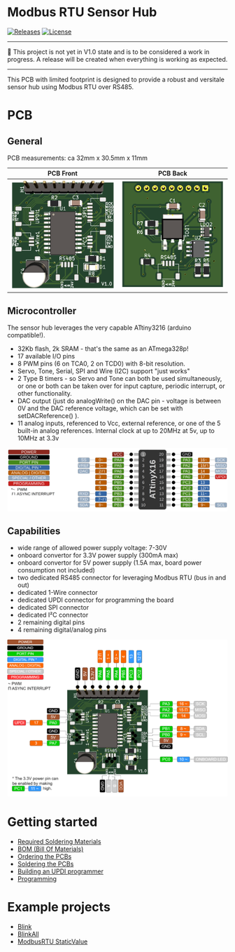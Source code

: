 # Modbus RTU Sensor Hub
<a href="https://github.com/MichielVanwelsenaere/HomeAutomation.ModbusRtuSensorHub/releases" rel="nofollow"><img src="https://img.shields.io/github/release/MichielVanwelsenaere/HomeAutomation.ModbusRtuSensorHub.svg" alt="Releases"></a>
<a href="./LICENSE" rel="nofollow"><img src="https://img.shields.io/github/license/MichielVanwelsenaere/HomeAutomation.ModbusRtuSensorHub.svg" alt="License"></a>

----------------------------

:rotating_light: This project is not yet in V1.0 state and is to be considered a work in progress. A release will be created when everything is working as expected.

----------------------------

This PCB with limited footprint is designed to provide a robust and versitale sensor hub using Modbus RTU over RS485. 

# PCB

## General
PCB measurements: ca 32mm x 30.5mm x 11mm

PCB Front                   | PCB Back
:--------------------------:|:-------------------------:
![PCB Front](./docs/_img/PCB_3D_Front.png)  |  ![PCB Back](./docs/_img/PCB_3D_Back.png)

## Microcontroller
The sensor hub leverages the very capable ATtiny3216 (arduino compatible!).

- 32Kb flash, 2k SRAM - that's the same as an ATmega328p!
- 17 available I/O pins
- 8 PWM pins (6 on TCA0, 2 on TCD0) with 8-bit resolution.
- Servo, Tone, Serial, SPI and Wire (I2C) support "just works"
- 2 Type B timers - so Servo and Tone can both be used simultaneously, or one or both can be taken over for input capture, periodic interrupt, or other functionality.
- DAC output (just do analogWrite() on the DAC pin - voltage is between 0V and the DAC reference voltage, which can be set with setDACReference() ).
- 11 analog inputs, referenced to Vcc, external reference, or one of the 5 built-in analog references.
Internal clock at up to 20MHz at 5v, up to 10MHz at 3.3v

![Microcontroller Pinout](./docs/_img/Microcontroller_Pinout.png)

## Capabilities 

- wide range of allowed power supply voltage: 7-30V
- onboard convertor for 3.3V power supply (300mA max)
- onboard convertor for 5V power supply (1.5A max, board power consumption not included)
- two dedicated RS485 connector for leveraging Modbus RTU (bus in and out)
- dedicated 1-Wire connector
- dedicated UPDI connector for programming the board
- dedicated SPI connector
- dedicated I²C connector
- 2 remaining digital pins
- 4 remaining digital/analog pins

![FeatherDiagram](./docs/_img/FeatherDiagram.png)

# Getting started

- [Required Soldering Materials](./docs/Required-Soldering-Materials.md)
- [BOM (Bill Of Materials)](./docs/BOM.md)
- [Ordering the PCBs](./docs/Ordering-the-PCBs.md)
- [Soldering the PCBs](./docs/Soldering-the-PCBs.md)
- [Building an UPDI programmer](https://www.electronics-lab.com/project/getting-started-with-the-new-attiny-chips-programming-the-microchips-0-series-and-1-series-attiny-with-the-arduino-ide/)
- [Programming](./docs/Programming.md)

# Example projects

- [Blink](./docs/Example-projects/Blink/Blink.md)
- [BlinkAll](./docs/Example-projects/BlinkAll/BlinkAll.md)
- [ModbusRTU StaticValue](./docs/Example-projects/ModbusRTU_StaticValue/ModbusRTU_StaticValue.md)